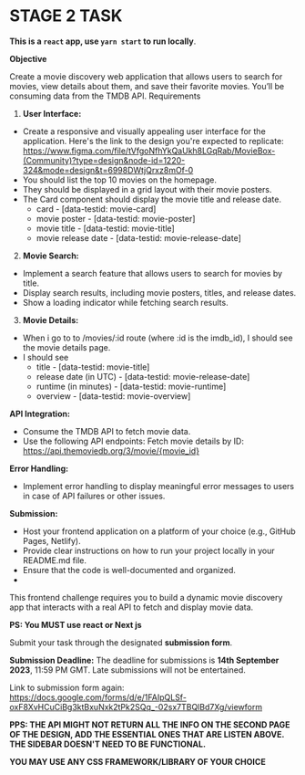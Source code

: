# STAGE 2 TASK

**This is a `react` app, use `yarn start` to run locally**.

**Objective**

Create a movie discovery web application that allows users to search for movies, view details about them, and save their favorite movies. You’ll be consuming data from the TMDB API.
Requirements

1. **User Interface:**
- Create a responsive and visually appealing user interface for the application. Here's the link to the design you're expected to replicate: https://www.figma.com/file/tVfgoNfhYkQaUkh8LGqRab/MovieBox-(Community)?type=design&node-id=1220-324&mode=design&t=6998DWtjQrxz8mOf-0
- You should list the top 10 movies on the homepage.
- They should be displayed in a grid layout with their movie posters.
- The Card component should display the movie title and release date.
  - card - [data-testid: movie-card]
  - movie poster - [data-testid: movie-poster]
  - movie title - [data-testid: movie-title]
  - movie release date - [data-testid: movie-release-date]
  
2. **Movie Search:**
- Implement a search feature that allows users to search for movies by title.
- Display search results, including movie posters, titles, and release dates.
- Show a loading indicator while fetching search results.
  
3. **Movie Details:**
- When i go to to /movies/:id route (where :id is the imdb_id), I should see the movie details page.
- I should see
  - title - [data-testid: movie-title]
  - release date (in UTC) - [data-testid: movie-release-date]
  - runtime (in minutes) - [data-testid: movie-runtime]
  - overview - [data-testid: movie-overview]

**API Integration:**
- Consume the TMDB API to fetch movie data.
- Use the following API endpoints:
Fetch movie details by ID: https://api.themoviedb.org/3/movie/{movie_id}

**Error Handling:**
- Implement error handling to display meaningful error messages to users in case of API failures or other issues.
  
**Submission:**
- Host your frontend application on a platform of your choice (e.g., GitHub Pages, Netlify).
- Provide clear instructions on how to run your project locally in your README.md file.
- Ensure that the code is well-documented and organized.
- 
This frontend challenge requires you to build a dynamic movie discovery app that interacts with a real API to fetch and display movie data.

**PS: You MUST use react or  Next js**

Submit your task through the designated **submission form**.

**Submission Deadline:**
The deadline for submissions is **14th September 2023**, 11:59 PM GMT. Late submissions will not be entertained.

Link to submission form again: https://docs.google.com/forms/d/e/1FAIpQLSf-oxF8XvHCuCiBg3ktBxuNxk2tPk2SQq_-02sx7TBQlBd7Xg/viewform

**PPS: THE API MIGHT NOT RETURN ALL THE INFO ON THE SECOND PAGE OF THE DESIGN, ADD THE ESSENTIAL ONES THAT ARE LISTEN ABOVE. THE SIDEBAR DOESN'T NEED TO BE FUNCTIONAL.**

**YOU MAY USE ANY CSS FRAMEWORK/LIBRARY OF YOUR CHOICE**